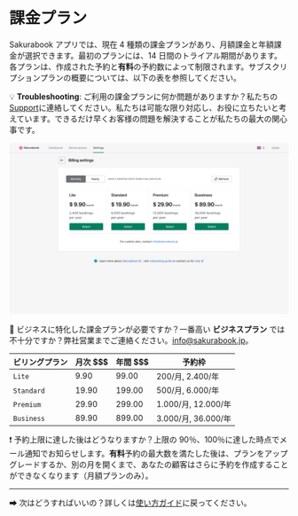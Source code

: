 # 課金プラン

Sakurabook アプリでは、現在 4 種類の課金プランがあり、月額課金と年額課金が選択できます。最初のプランには、14 日間のトライアル期間があります。各プランは、作成された予約と**有料**の予約数によって制限されます。サブスクリプションプランの概要については、以下の表を参照してください。

💡 **Troubleshooting**: ご利用の課金プランに何か問題がありますか？私たちの[Support](https://app.sakurabook.app/pages/support)に連絡してください。私たちは可能な限り対応し、お役に立ちたいと考えています。できるだけ早くお客様の問題を解決することが私たちの最大の関心事です。

![Alt text](../img/billing.png?raw=true "Sakurabook Billing Plans")

📌 ビジネスに特化した課金プランが必要ですか？一番高い **ビジネスプラン** では不十分ですか？弊社営業までご連絡ください。info@sakurabook.jp。

| ビリングプラン | 月次 $$$ | 年間 $$$ | 予約枠              |
| -------------- | -------- | -------- | ------------------- |
| `Lite`         | 9.90     | 99.00    | 200/月, 2.400/年    |
| `Standard`     | 19.90    | 199.00   | 500/月, 6.000/年    |
| `Premium`      | 29.90    | 299.00   | 1.000/月, 12.000/年 |
| `Business`     | 89.90    | 899.00   | 3.000/月, 36.000/年 |

❗️ 予約上限に達した後はどうなりますか？上限の 90％、100％に達した時点でメール通知でお知らせします。**有料**予約の最大数を満たした後は、プランをアップグレードするか、別の月を開くまで、あなたの顧客はさらに予約を作成することができなくなります（月額プランのみ）。

---

➡ 次はどうすればいいの？詳しくは[使い方ガイド](./usage-guides.md)に戻ってください。
